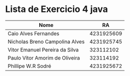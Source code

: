 # Lista de Exercicio 4 java
| Nome                           | RA         |
| ------------------------------ | ---------- |
| Caio Alves Fernandes           | 4231925609 |
| Nicholas Breno Campolina Alves | 4231925745 |
| Vitor Emanuel Pereira da Silva | 323112102  |
| Paulo Vítor Amorim de Oliveira | 323114192  |
| Phillipe W.R Sodré             | 4231925672 |
